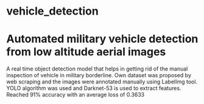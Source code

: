 # vehicle_detection
# Automated military vehicle detection from low altitude aerial images

A real time object detection model that helps in getting rid of the manual inspection of vehicle in military borderline. Own dataset was proposed by web scraping and the images were annotated manually using LabelImg tool. YOLO algorithm was used and Darknet-53 is used to extract features. Reached 91% accuracy with an average loss of 0.3633
